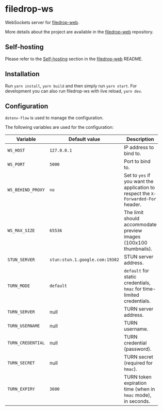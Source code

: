 # filedrop-ws

WebSockets server for [filedrop-web](https://github.com/mat-sz/filedrop-web).

More details about the project are available in the [filedrop-web](https://github.com/mat-sz/filedrop-web) repository.

## Self-hosting

Please refer to the [Self-hosting](https://github.com/mat-sz/filedrop-web#self-hosting) section in the [filedrop-web](https://github.com/mat-sz/filedrop-web) README.

## Installation

Run `yarn install`, `yarn build` and then simply run `yarn start`. For development you can also run filedrop-ws with live reload, `yarn dev`.

## Configuration

`dotenv-flow` is used to manage the configuration.

The following variables are used for the configuration:

| Variable          | Default value                  | Description                                                                       |
| ----------------- | ------------------------------ | --------------------------------------------------------------------------------- |
| `WS_HOST`         | `127.0.0.1`                    | IP address to bind to.                                                            |
| `WS_PORT`         | `5000`                         | Port to bind to.                                                                  |
| `WS_BEHIND_PROXY` | `no`                           | Set to `yes` if you want the application to respect the `X-Forwarded-For` header. |
| `WS_MAX_SIZE`     | `65536`                        | The limit should accommodate preview images (100x100 thumbnails).                 |
| `STUN_SERVER`     | `stun:stun.1.google.com:19302` | STUN server address.                                                              |
| `TURN_MODE`       | `default`                      | `default` for static credentials, `hmac` for time-limited credentials.            |
| `TURN_SERVER`     | null                           | TURN server address.                                                              |
| `TURN_USERNAME`   | null                           | TURN username.                                                                    |
| `TURN_CREDENTIAL` | null                           | TURN credential (password).                                                       |
| `TURN_SECRET`     | null                           | TURN secret (required for `hmac`).                                                |
| `TURN_EXPIRY`     | `3600`                         | TURN token expiration time (when in `hmac` mode), in seconds.                     |
